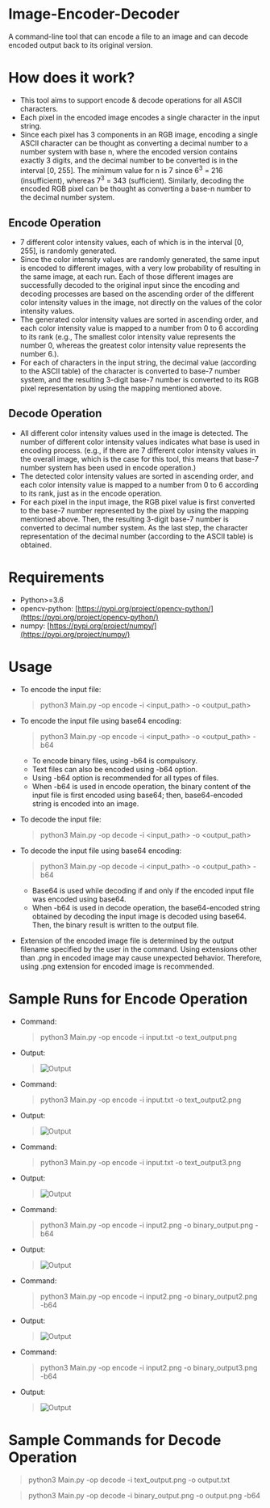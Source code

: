 # Image-Encoder-Decoder
A command-line tool that can encode a file to an image and can decode encoded output back to its original version.

# How does it work?
 - This tool aims to support encode & decode operations for all ASCII characters.
 - Each pixel in the encoded image encodes a single character in the input string.
 - Since each pixel has 3 components in an RGB image, encoding a single ASCII character can be thought as
   converting a decimal number to a number system with base n, where the encoded version contains exactly 3 digits, and the decimal number to be converted is in the interval [0, 255]. The minimum value for n is 7 since 6<sup>3</sup> = 216 (insufficient), whereas 7<sup>3</sup> = 343 (sufficient). Similarly, decoding the encoded RGB pixel can be thought as converting a base-n number to the decimal number system.
## Encode Operation
 - 7 different color intensity values, each of which is in the interval [0, 255], is randomly generated.
 - Since the color intensity values are randomly generated, the same input is encoded to different images, with a very low probability of resulting in the same image, at each run. Each of those different images are successfully decoded to the original input since the encoding and decoding processes are based on the ascending order of the different color intensity values in the image, not directly on the values of the color intensity values.
 - The generated color intensity values are sorted in ascending order, and each color intensity value is mapped to a number from 0 to 6 according to its rank (e.g., The smallest color intensity value represents the number 0, whereas the greatest color intensity value represents the number 6.).
 - For each of characters in the input string, the decimal value (according to the ASCII table) of the character is converted to base-7 number system, and the resulting 3-digit base-7 number is converted to its RGB pixel representation by using the mapping mentioned above.
## Decode Operation
 - All different color intensity values used in the image is detected. The number of different color intensity values indicates what base is used in encoding process. (e.g., if there are 7 different color intensity values in the overall image, which is the case for this tool, this means that base-7 number system has been used in encode operation.)
 - The detected color intensity values are sorted in ascending order, and each color intensity value is mapped to a number from 0 to 6 according to its rank, just as in the encode operation.
 - For each pixel in the input image, the RGB pixel value is first converted to the base-7 number represented by the pixel by using the mapping mentioned above. Then, the resulting 3-digit base-7 number is converted to decimal number system. As the last step, the character representation of the decimal number (according to the ASCII table) is obtained.

# Requirements
- Python&gt;=3.6
- opencv&#45;python: [https://pypi.org/project/opencv-python/](https://pypi.org/project/opencv-python/)
- numpy: [https://pypi.org/project/numpy/](https://pypi.org/project/numpy/)

# Usage
- To encode the input file:
    > python3 Main.py &#45;op encode &#45;i &lt;input_path&gt; &#45;o &lt;output_path&gt;
- To encode the input file using base64 encoding:
    > python3 Main.py &#45;op encode &#45;i &lt;input_path&gt; &#45;o &lt;output_path&gt; &#45;b64
    - To encode binary files, using &#45;b64 is compulsory.
    - Text files can also be encoded using &#45;b64 option.
    - Using &#45;b64 option is recommended for all types of files.
    - When &#45;b64 is used in encode operation, the binary content of the input file is first encoded using base64; then, base64&#45;encoded string is encoded into an image.
- To decode the input file:
    > python3 Main.py &#45;op decode &#45;i &lt;input_path&gt; &#45;o &lt;output_path&gt;
- To decode the input file using base64 encoding:
    > python3 Main.py &#45;op decode &#45;i &lt;input_path&gt; &#45;o &lt;output_path&gt; &#45;b64

    - Base64 is used while decoding if and only if the encoded input file was encoded using base64.
    - When &#45;b64 is used in decode operation, the base64-encoded string obtained by decoding the input image is decoded using base64. Then, the binary result is written to the output file.
- Extension of the encoded image file is determined by the output filename specified by the user in the command. Using extensions other than .png in encoded image may cause unexpected behavior. Therefore, using .png extension for encoded image is recommended.

# Sample Runs for Encode Operation
- Command:
    > python3 Main.py -op encode -i input.txt -o text_output.png
- Output:


    > ![Output](https://raw.githubusercontent.com/ender-s/Image-Encoder-Decoder/main/outputs/text_output.png)


- Command:
    > python3 Main.py -op encode -i input.txt -o text_output2.png
- Output:


    > ![Output](https://raw.githubusercontent.com/ender-s/Image-Encoder-Decoder/main/outputs/text_output2.png)


- Command:
    > python3 Main.py -op encode -i input.txt -o text_output3.png
- Output:


    > ![Output](https://raw.githubusercontent.com/ender-s/Image-Encoder-Decoder/main/outputs/text_output3.png)


- Command:
    > python3 Main.py -op encode -i input2.png -o binary_output.png -b64
- Output:


    > ![Output](https://raw.githubusercontent.com/ender-s/Image-Encoder-Decoder/main/outputs/binary_output.png)


- Command:
    > python3 Main.py -op encode -i input2.png -o binary_output2.png -b64
- Output:


    > ![Output](https://raw.githubusercontent.com/ender-s/Image-Encoder-Decoder/main/outputs/binary_output2.png)


- Command:
    > python3 Main.py -op encode -i input2.png -o binary_output3.png -b64
- Output:


    > ![Output](https://raw.githubusercontent.com/ender-s/Image-Encoder-Decoder/main/outputs/binary_output3.png)

# Sample Commands for Decode Operation
 > python3 Main.py -op decode -i text_output.png -o output.txt
 
 > python3 Main.py -op decode -i binary_output.png -o output.png -b64